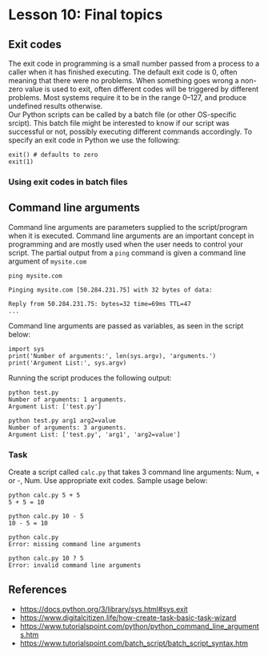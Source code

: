# Lesson 10: Final topics

<!--
1.2.3. Scheduled tasks and cron jobs. 
3.6.Shell execution. 
3.6.1. Executing programs from the computer being used. 
3.6.2. Sending input to the programs. 
3.6.3. Getting output from the programs. 
3.6.4. Adding a scheduled task.
-->
## Exit codes
The exit code in programming is a small number passed from a process to a caller when it has finished executing. The default exit code is 0, often meaning that there were no problems. When something goes wrong a non-zero value is used to exit, often different codes will be triggered by different problems. Most systems require it to be in the range 0–127, and produce undefined results otherwise.  
Our Python scripts can be called by a batch file (or other OS-specific srcipt). This batch file might be interested to know if our script was successful or not, possibly executing different commands accordingly. To specify an exit code in Python we use the following:
~~~
exit() # defaults to zero
exit(1)
~~~

### Using exit codes in batch files


## Command line arguments
Command line arguments are parameters supplied to the script/program when it is executed. Command line arguments are an important concept in programming and are mostly used when the user needs to control your script. The partial output from a ```ping``` command  is given a command line argument of ```mysite.com```
~~~
ping mysite.com

Pinging mysite.com [50.284.231.75] with 32 bytes of data:

Reply from 50.284.231.75: bytes=32 time=69ms TTL=47
...
~~~
Command line arguments are passed as variables, as seen in the script below:
~~~
import sys
print('Number of arguments:', len(sys.argv), 'arguments.')
print('Argument List:', sys.argv)
~~~
Running the script produces the following output:
~~~
python test.py
Number of arguments: 1 arguments.
Argument List: ['test.py']

python test.py arg1 arg2=value
Number of arguments: 3 arguments.
Argument List: ['test.py', 'arg1', 'arg2=value']
~~~

### Task 
Create a script called ```calc.py``` that takes 3 command line arguments: Num, + or -, Num. Use appropriate exit codes. Sample usage below:
~~~
python calc.py 5 + 5
5 + 5 = 10

python calc.py 10 - 5
10 - 5 = 10

python calc.py
Error: missing command line arguments

python calc.py 10 ? 5
Error: invalid command line arguments
~~~

## References
* https://docs.python.org/3/library/sys.html#sys.exit
* https://www.digitalcitizen.life/how-create-task-basic-task-wizard
* https://www.tutorialspoint.com/python/python_command_line_arguments.htm
* https://www.tutorialspoint.com/batch_script/batch_script_syntax.htm
